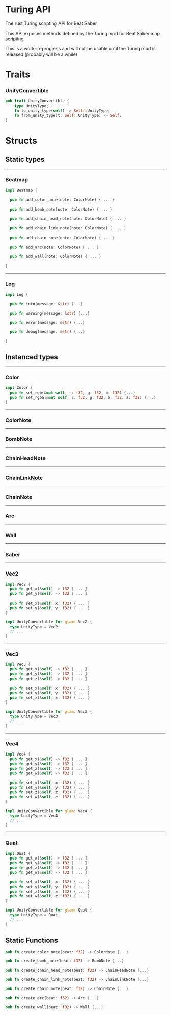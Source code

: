 # Turing API

The rust Turing scripting API for Beat Saber


This API exposes methods defined by the Turing mod for Beat Saber map scripting

This is a work-in-progress and will not be usable until the Turing mod is released (probably will be a while)



# Traits

### UnityConvertible
```rust
pub trait UnityConvertible {
    type UnityType;
    fn to_unity_type(self) -> Self::UnityType;
    fn from_unity_type(t: Self::UnityType) -> Self;
}
```


# Structs

## Static types

---
### Beatmap

```rust
impl Beatmap {
  
  pub fn add_color_note(note: ColorNote) { ... }
  
  pub fn add_bomb_note(note: ColorNote) { ... }
  
  pub fn add_chain_head_note(note: ColorNote) { ... }
  
  pub fn add_chain_link_note(note: ColorNote) { ... }
  
  pub fn add_chain_note(note: ColorNote) { ... }
  
  pub fn add_arc(note: ColorNote) { ... }
  
  pub fn add_wall(note: ColorNote) { ... }
  
}
```

---
### Log
```rust
impl Log {
  
  pub fn info(message: &str) {...}

  pub fn warning(message: &str) {...}

  pub fn error(message: &str) {...}

  pub fn debug(message: &str) {...}
  
}
```

## Instanced types

---
### Color
```rust
impl Color {
  pub fn set_rgb(&mut self, r: f32, g: f32, b: f32) {...}
  pub fn set_rgba(&mut self, r: f32, g: f32, b: f32, a: f32) {...}
}
```

---
### ColorNote

---
### BombNote

---
### ChainHeadNote

---
### ChainLinkNote

---
### ChainNote

---
### Arc

---
### Wall

---
### Saber

---
### Vec2
```rust
impl Vec2 {
  pub fn get_x(&self) -> f32 { ... }
  pub fn get_y(&self) -> f32 { ... }
  
  pub fn set_x(&self, x: f32) { ... }
  pub fn set_y(&self, y: f32) { ... }
}
```

```rust
impl UnityConvertible for glam::Vec2 {
  type UnityType = Vec2;
  // ...
}
```

---
### Vec3
```rust
impl Vec3 {
  pub fn get_x(&self) -> f32 { ... }
  pub fn get_y(&self) -> f32 { ... }
  pub fn get_z(&self) -> f32 { ... }
  
  pub fn set_x(&self, x: f32) { ... }
  pub fn set_y(&self, y: f32) { ... }
  pub fn set_z(&self, z: f32) { ... }
}
```

```rust
impl UnityConvertible for glam::Vec3 {
  type UnityType = Vec3;
  // ...
}
```


---
### Vec4
```rust
impl Vec4 {
  pub fn get_x(&self) -> f32 { ... }
  pub fn get_y(&self) -> f32 { ... }
  pub fn get_z(&self) -> f32 { ... }
  pub fn get_w(&self) -> f32 { ... }
  
  pub fn set_x(&self, x: f32) { ... }
  pub fn set_y(&self, y: f32) { ... }
  pub fn set_z(&self, z: f32) { ... }
  pub fn set_w(&self, z: f32) { ... }
}
```

```rust
impl UnityConvertible for glam::Vec4 {
  type UnityType = Vec4;
  // ...
}
```

---
### Quat
```rust
impl Quat {
  pub fn get_x(&self) -> f32 { ... }
  pub fn get_y(&self) -> f32 { ... }
  pub fn get_z(&self) -> f32 { ... }
  pub fn get_w(&self) -> f32 { ... }
  
  pub fn set_x(&self, x: f32) { ... }
  pub fn set_y(&self, y: f32) { ... }
  pub fn set_z(&self, z: f32) { ... }
  pub fn set_w(&self, z: f32) { ... }
}
```

```rust
impl UnityConvertible for glam::Quat {
  type UnityType = Quat;
  // ...
}
```

## Static Functions

```rust
pub fn create_color_note(beat: f32) -> ColorNote {...}
```

```rust
pub fn create_bomb_note(beat: f32) -> BombNote {...}
```

```rust
pub fn create_chain_head_note(beat: f32) -> ChainHeadNote {...}
```

```rust
pub fn create_chain_link_note(beat: f32) -> ChainLinkNote {...}
```

```rust
pub fn create_chain_note(beat: f32) -> ChainNote {...}
```

```rust
pub fn create_arc(beat: f32) -> Arc {...}
```

```rust
pub fn create_wall(beat: f32) -> Wall {...}
```
